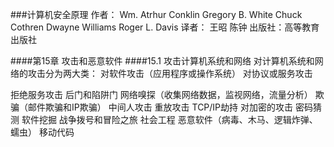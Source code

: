 ###计算机安全原理
作者：	Wm. Atrhur Conklin
		Gregory B. White
		Chuck Cothren
		Dwayne Williams
		Roger L. Davis
译者：	王昭
		陈钟
出版社：高等教育出版社



####第15章 攻击和恶意软件
####15.1 攻击计算机系统和网络
对计算机系统和网络的攻击分为两大类：
	对软件攻击（应用程序或操作系统）
	对协议或服务攻击

拒绝服务攻击
后门和陷阱门
网络嗅探（收集网络数据，监视网络，流量分析）
欺骗（邮件欺骗和IP欺骗）
中间人攻击
重放攻击
TCP/IP劫持
对加密的攻击
密码猜测
软件挖掘
战争拨号和冒险之旅
社会工程
恶意软件（病毒、木马、逻辑炸弹、蠕虫）
移动代码